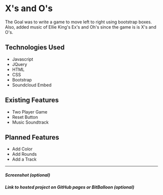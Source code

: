 # X's and O's

 The Goal was to write a game to move left to right using bootstrap boxes.  Also, added music of Ellie King's Ex's and Oh's since the game is is X's and O's. 

## Technologies Used
* Javascript
* JQuery
* HTML
* CSS
* Bootstrap
* Soundcloud Embed

## Existing Features
* Two Player Game
* Reset Button
* Music Soundtrack

## Planned Features
* Add Color
* Add Rounds
* Add a Track

---

##### Screenshot (optional)

##### Link to hosted project on GitHub pages or BitBalloon (optional)